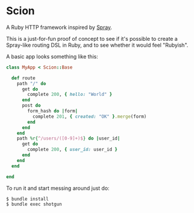 # Scion

A Ruby HTTP framework inspired by [Spray][spray].

This is a just-for-fun proof of concept to see if it's possible to create a Spray-like routing DSL in Ruby, and to see whether it would feel "Rubyish".

A basic app looks something like this:

```ruby
class MyApp < Scion::Base

  def route
    path "/" do
      get do
        complete 200, { hello: "World" }
      end
      post do
        form_hash do |form|
          complete 201, { created: "OK" }.merge(form)
        end
      end
    end
    path %r{^/users/([0-9]+)$} do |user_id|
      get do
        complete 200, { user_id: user_id }
      end
    end
  end

end
```

To run it and start messing around just do:

```
$ bundle install
$ bundle exec shotgun
```


[spray]: http://spray.io/ "spray"